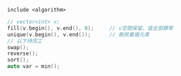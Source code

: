 `include <algorithm>`

```c++
// vector<int> v;
fill(v.begin(), v.end(), 0);     // v空間保留，值全部歸零
unique(v.begin(), v.end());      // 刪除重複元素
// 以下待完工
swap();
reverse();
sort();
auto var = min();


```